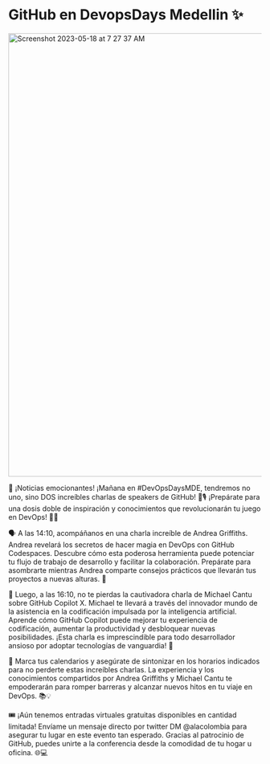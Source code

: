 # GitHub en DevopsDays Medellin ✨

<img width="883" alt="Screenshot 2023-05-18 at 7 27 37 AM" src="https://github.com/githubpresente/devopsdaysmedellin/assets/20666190/4f570fed-3a13-48c8-8d32-42435c67fcf4">

🚀 ¡Noticias emocionantes! ¡Mañana en #DevOpsDaysMDE, tendremos no uno, sino DOS increíbles charlas de speakers de GitHub! 🎉🎙️ ¡Prepárate para una dosis doble de inspiración y conocimientos que revolucionarán tu juego en DevOps! 💪🔥

🗣️ A las 14:10, acompáñanos en una charla increíble de Andrea Griffiths. Andrea revelará los secretos de hacer magia en DevOps con GitHub Codespaces. Descubre cómo esta poderosa herramienta puede potenciar tu flujo de trabajo de desarrollo y facilitar la colaboración. Prepárate para asombrarte mientras Andrea comparte consejos prácticos que llevarán tus proyectos a nuevas alturas. 🌟

🎤 Luego, a las 16:10, no te pierdas la cautivadora charla de Michael Cantu sobre GitHub Copilot X. Michael te llevará a través del innovador mundo de la asistencia en la codificación impulsada por la inteligencia artificial. Aprende cómo GitHub Copilot puede mejorar tu experiencia de codificación, aumentar la productividad y desbloquear nuevas posibilidades. ¡Esta charla es imprescindible para todo desarrollador ansioso por adoptar tecnologías de vanguardia! 🌈

📅 Marca tus calendarios y asegúrate de sintonizar en los horarios indicados para no perderte estas increíbles charlas. La experiencia y los conocimientos compartidos por Andrea Griffiths y Michael Cantu te empoderarán para romper barreras y alcanzar nuevos hitos en tu viaje en DevOps. 📚💡

🎟️ ¡Aún tenemos entradas virtuales gratuitas disponibles en cantidad limitada! Envíame un mensaje directo por twitter DM @alacolombia  para asegurar tu lugar en este evento tan esperado. Gracias al patrocinio de GitHub, puedes unirte a la conferencia desde la comodidad de tu hogar u oficina. 🌐💻
